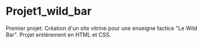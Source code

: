 # Projet1_wild_bar

Premier projet.
Création d'un site vitrine pour une enseigne factice "Le Wild Bar".
Projet entièrement en HTML et CSS.

